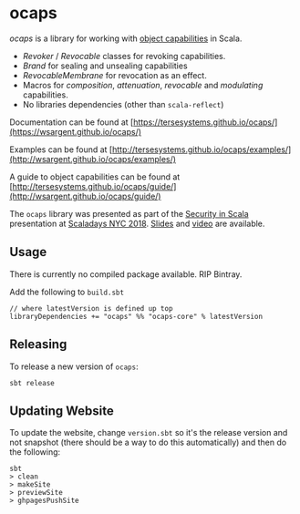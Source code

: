 # ocaps

*ocaps* is a library for working with [object capabilities](https://en.wikipedia.org/wiki/Object-capability_model) in Scala.

- *Revoker* / *Revocable* classes for revoking capabilities.
- *Brand* for sealing and unsealing capabilities
- *RevocableMembrane* for revocation as an effect.
- Macros for *composition*, *attenuation*, *revocable* and *modulating* capabilities.
- No libraries dependencies (other than `scala-reflect`)

Documentation can be found at [https://tersesystems.github.io/ocaps/](https://wsargent.github.io/ocaps/)

Examples can be found at [http://tersesystems.github.io/ocaps/examples/](http://wsargent.github.io/ocaps/examples/)

A guide to object capabilities can be found at [http://tersesystems.github.io/ocaps/guide/](http://wsargent.github.io/ocaps/guide/)


The `ocaps` library was presented as part of the [Security in Scala](https://na.scaladays.org/schedule/security-with-scala-refined-types-and-object-capabilities) presentation at [Scaladays NYC 2018](https://na.scaladays.org/).  [Slides](https://tersesystems.github.io/ocaps/slides/) and [video](https://slideslive.com/38908776/security-with-scala-refined-types-and-object-capabilities?subdomain=false) are available.

## Usage

There is currently no compiled package available.  RIP Bintray.

Add the following to `build.sbt`

```
// where latestVersion is defined up top
libraryDependencies += "ocaps" %% "ocaps-core" % latestVersion
```

## Releasing

To release a new version of `ocaps`:

```
sbt release
```

## Updating Website

To update the website, change `version.sbt` so it's the release version and not snapshot (there should be a way to do this automatically) and then do the following:

```
sbt
> clean 
> makeSite
> previewSite
> ghpagesPushSite
```
